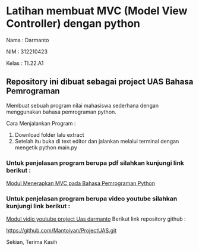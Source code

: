 # Latihan membuat MVC (Model View Controller) dengan python

Nama : Darmanto

NIM : 312210423

Kelas : TI.22.A1


## Repository ini dibuat sebagai project UAS Bahasa Pemrograman

Membuat sebuah program nilai mahasiswa sederhana dengan menggunakan bahasa pemrograman python.

Cara Menjalankan Program :

1. Download folder lalu extract
2. Setelah itu buka di text editor dan jalankan melalui terminal dengan mengetik python main.py

### Untuk penjelasan program berupa pdf silahkan kunjungi link berikut :

[Modul Menerapkan MVC pada Bahasa Pemrograman Python](https://drive.google.com/file/d/1FtyBqTEmUpiIrDcxNaezNLiHVkFJN6D3/view?usp=sharing)

### Untuk penjelasan program berupa video youtube silahkan kunjungi link berikut :

[Modul vidio youtube project Uas darmanto](https://youtu.be/fNJFHRF18Rk)
Berikut link repository github :

https://github.com/Mantoiyan/ProjectUAS.git

Sekian, Terima Kasih

